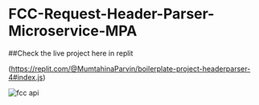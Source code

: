 # FCC-Request-Header-Parser-Microservice-MPA

##Check the live project here in replit

(https://replit.com/@MumtahinaParvin/boilerplate-project-headerparser-4#index.js)


![fcc api](https://user-images.githubusercontent.com/64628178/175865064-6f9bbc1c-8fa0-4f97-96bc-0d42e31af591.PNG)
